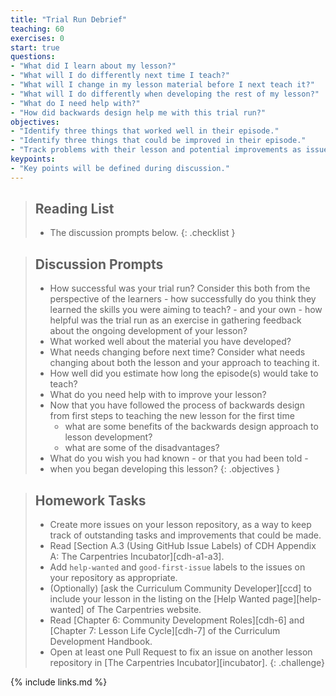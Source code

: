 ```yaml
---
title: "Trial Run Debrief"
teaching: 60
exercises: 0
start: true
questions:
- "What did I learn about my lesson?"
- "What will I do differently next time I teach?"
- "What will I change in my lesson material before I next teach it?"
- "What will I do differently when developing the rest of my lesson?"
- "What do I need help with?"
- "How did backwards design help me with this trial run?"
objectives:
- "Identify three things that worked well in their episode."
- "Identify three things that could be improved in their episode."
- "Track problems with their lesson and potential improvements as issues on their repository."
keypoints:
- "Key points will be defined during discussion."
---
```


> ## Reading List
>
> - The discussion prompts below.
{: .checklist }

> ## Discussion Prompts
>
> - How successful was your trial run?
>   Consider this both from the perspective of the learners -
>   how successfully do you think they learned the skills you were aiming to teach? -
>   and your own -
>   how helpful was the trial run as an exercise in gathering feedback about
>   the ongoing development of your lesson?
> - What worked well about the material you have developed?
> - What needs changing before next time?
>   Consider what needs changing about both the lesson and your approach to teaching it.
> - How well did you estimate how long the episode(s) would take to teach?
> - What do you need help with to improve your lesson?
> - Now that you have followed the process of backwards design from first steps
>   to teaching the new lesson for the first time
>   - what are some benefits of the backwards design approach to lesson development?
>   - what are some of the disadvantages?
> - What do you wish you had known - or that you had been told -
> - when you began developing this lesson?
{: .objectives }

> ## Homework Tasks
>
> - Create more issues on your lesson repository,
>   as a way to keep track of outstanding tasks and improvements that could be made.
> - Read [Section A.3 (Using GitHub Issue Labels) of CDH Appendix A: The Carpentries Incubator][cdh-a1-a3].
> - Add `help-wanted` and `good-first-issue` labels to the issues on your repository
>   as appropriate.
> - (Optionally) [ask the Curriculum Community Developer][ccd] to include
>   your lesson in the listing on the [Help Wanted page][help-wanted]
>   of The Carpentries website.
> - Read [Chapter 6: Community Development Roles][cdh-6] and [Chapter 7: Lesson Life Cycle][cdh-7] of the Curriculum Development Handbook.
> - Open at least one Pull Request to fix an issue on another lesson repository in
>   [The Carpentries Incubator][incubator].
{: .challenge}

{% include links.md %}
